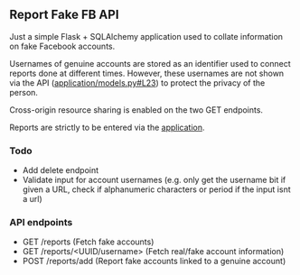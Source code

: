 ## Report Fake FB API

Just a simple Flask + SQLAlchemy application used to collate information on fake Facebook accounts.

Usernames of genuine accounts are stored as an identifier used to connect reports done at different times. However, these usernames are not shown via the API ([application/models.py#L23](https://github.com/coarse/reportfakefb-api/blob/master/application/models.py#L23)) to protect the privacy of the person.

Cross-origin resource sharing is enabled on the two GET endpoints.

Reports are strictly to be entered via the [application](https://reportfakefbph.herokuapp.com/).

### Todo

- Add delete endpoint
- Validate input for account usernames (e.g. only get the username bit if given a URL, check if alphanumeric characters or period if the input isnt a url)

### API endpoints

- GET /reports (Fetch fake accounts)
- GET /reports/<UUID/username> (Fetch real/fake account information)
- POST /reports/add (Report fake accounts linked to a genuine account)